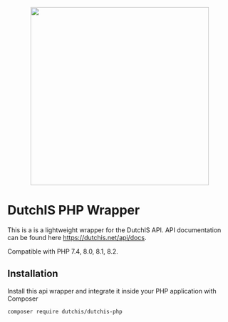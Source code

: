 <p align="center"><a href="https://dutchis.net" target="_blank"><img src="https://cdn.dutchis.net/dutchis/banner-white.svg" width="400"></a></p>

# DutchIS PHP Wrapper
This is a is a lightweight wrapper for the DutchIS API. API documentation can be found here https://dutchis.net/api/docs.

Compatible with PHP 7.4, 8.0, 8.1, 8.2.

## Installation
Install this api wrapper and integrate it inside your PHP application with Composer
```sh
composer require dutchis/dutchis-php
```
